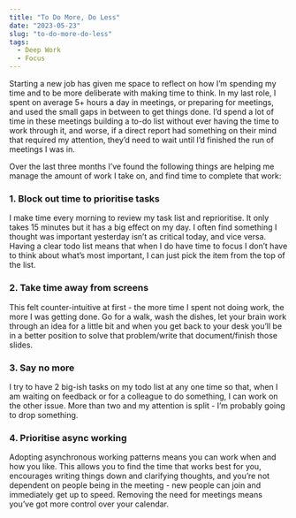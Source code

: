 ```yaml
---
title: "To Do More, Do Less"
date: "2023-05-23"
slug: "to-do-more-do-less"
tags:
  - Deep Work
  - Focus
---
```

Starting a new job has given me space to reflect on how I’m spending my time and to be more deliberate with making time to think. In my last role, I spent on average 5+ hours a day in meetings, or preparing for meetings, and used the small gaps in between to get things done. I’d spend a lot of time in these meetings building a to-do list without ever having the time to work through it, and worse, if a direct report had something on their mind that required my attention, they’d need to wait until I’d finished the run of meetings I was in.

Over the last three months I’ve found the following things are helping me manage the amount of work I take on, and find time to complete that work:

### 1. Block out time to prioritise tasks

I make time every morning to review my task list and reprioritise. It only takes 15 minutes but it has a big effect on my day. I often find something I thought was important yesterday isn’t as critical today, and vice versa.
Having a clear todo list means that when I do have time to focus I don’t have to think about what’s most important, I can just pick the item from the top of the list.

### 2. Take time away from screens
This felt counter-intuitive at first - the more time I spent not doing work, the more I was getting done. Go for a walk, wash the dishes, let your brain work through an idea for a little bit and when you get back to your desk you’ll be in a better position to solve that problem/write that document/finish those slides.

### 3. Say no more
I try to have 2 big-ish tasks on my todo list at any one time so that, when I am waiting on feedback or for a colleague to do something, I can work on the other issue. More than two and my attention is split - I’m probably going to drop something.

### 4. Prioritise async working
Adopting asynchronous working patterns means you can work when and how you like. This allows you to find the time that works best for you, encourages writing things down and clarifying  thoughts, and you’re not dependent on people being in the meeting - new people can join and immediately get up to speed. Removing the need for meetings means you’ve got more control over your calendar.

